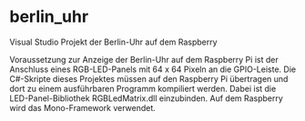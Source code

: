 # berlin_uhr
Visual Studio Projekt der Berlin-Uhr auf dem Raspberry

Voraussetzung zur Anzeige der Berlin-Uhr auf dem Raspberry Pi ist der Anschluss eines RGB-LED-Panels mit 64 x 64 Pixeln an die GPIO-Leiste.
Die C#-Skripte dieses Projektes müssen auf den Raspberry Pi übertragen und dort zu einem ausführbaren Programm kompiliert werden.
Dabei ist die LED-Panel-Bibliothek RGBLedMatrix.dll einzubinden. Auf dem Raspberry wird das Mono-Framework verwendet.
